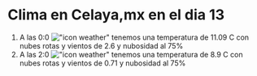 # Clima en Celaya,mx en el dia 13

1. A las 0:0 !["icon weather"](http://openweathermap.org/img/w/04n.png) tenemos una temperatura de 11.09 C con nubes rotas y  vientos de 2.6 y nubosidad al 75%
1. A las 2:0 !["icon weather"](http://openweathermap.org/img/w/04n.png) tenemos una temperatura de 8.9 C con nubes rotas y  vientos de 0.71 y nubosidad al 75%

